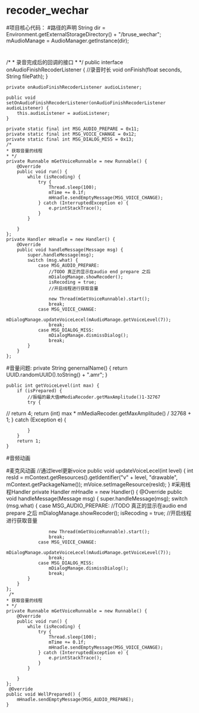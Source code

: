 # recoder_wechar
#项目核心代码：
#路径的声明
        String dir = Environment.getExternalStorageDirectory() + "/bruse_wechar";
        mAudioManage = AudioManager.getInstance(dir);
#
/*
    * 录音完成后的回调的接口
    * */
    public interface onAudioFinishRecoderListener {
        //录音时长
        void onFinish(float seconds, String filePath);
    }

    private onAudioFinishRecoderListener audioListener;

    public void setOnAudioFinishRecoderListener(onAudioFinishRecoderListener audioListener) {
        this.audioListener = audioListener;
    }

    private static final int MSG_AUDIO_PREPARE = 0x11;
    private static final int MSG_VOICE_CHANGE = 0x12;
    private static final int MSG_DIALOG_MISS = 0x13;
    /*
    * 获取音量的线程
    * */
    private Runnable mGetVoiceRunnable = new Runnable() {
        @Override
        public void run() {
            while (isRecoding) {
                try {
                    Thread.sleep(100);
                    mTime += 0.1f;
                    mHnadle.sendEmptyMessage(MSG_VOICE_CHANGE);
                } catch (InterruptedException e) {
                    e.printStackTrace();
                }
            }

        }
    };
    private Handler mHnadle = new Handler() {
        @Override
        public void handleMessage(Message msg) {
            super.handleMessage(msg);
            switch (msg.what) {
                case MSG_AUDIO_PREPARE:
                    //TODO 真正的显示在audio end prepare 之后
                    mDialogManage.showRecoder();
                    isRecoding = true;
                    //开启线程进行获取音量

                    new Thread(mGetVoiceRunnable).start();
                    break;
                case MSG_VOICE_CHANGE:
                    mDialogManage.updateVoiceLecel(mAudioManage.getVoiceLevel(7));
                    break;
                case MSG_DIALOG_MISS:
                    mDialogManage.dismissDialog();
                    break;
            }
        }
    };
#音量问题:
    private String genernalName() {
        return UUID.randomUUID().toString() + ".amr";
    }

    public int getVoiceLevel(int max) {
        if (isPrepared) {
            //振幅的最大值mMediaRecoder.getMaxAmplitude()1-32767
            try {
//                return 4;
                return (int) max * mMediaRecoder.getMaxAmplitude() / 32768 + 1;
            } catch (Exception e) {

            }
        }
        return 1;
    }
  #音频动画
  <?xml version="1.0" encoding="utf-8"?>
<animation-list xmlns:android="http://schemas.android.com/apk/res/android">
    <item
        android:drawable="@drawable/v_anim1"
        android:duration="300"></item>
    <item
        android:drawable="@drawable/v_anim2"
        android:duration="300"></item>
    <item
        android:drawable="@drawable/v_anim3"
        android:duration="300"></item>
</animation-list>
#麦克风动画
  //通过level更新voice
    public void updateVoiceLecel(int level) {
        int resId = mContext.getResources().getIdentifier("v" + level, "drawable", mContext.getPackageName());
        mVoice.setImageResource(resId);
    }
#采用线程Handler
private Handler mHnadle = new Handler() {
        @Override
        public void handleMessage(Message msg) {
            super.handleMessage(msg);
            switch (msg.what) {
                case MSG_AUDIO_PREPARE:
                    //TODO 真正的显示在audio end prepare 之后
                    mDialogManage.showRecoder();
                    isRecoding = true;
                    //开启线程进行获取音量

                    new Thread(mGetVoiceRunnable).start();
                    break;
                case MSG_VOICE_CHANGE:
                    mDialogManage.updateVoiceLecel(mAudioManage.getVoiceLevel(7));
                    break;
                case MSG_DIALOG_MISS:
                    mDialogManage.dismissDialog();
                    break;
            }
        }
    };
     /*
    * 获取音量的线程
    * */
    private Runnable mGetVoiceRunnable = new Runnable() {
        @Override
        public void run() {
            while (isRecoding) {
                try {
                    Thread.sleep(100);
                    mTime += 0.1f;
                    mHnadle.sendEmptyMessage(MSG_VOICE_CHANGE);
                } catch (InterruptedException e) {
                    e.printStackTrace();
                }
            }

        }
    };
     @Override
    public void WellPrepared() {
        mHnadle.sendEmptyMessage(MSG_AUDIO_PREPARE);
    }
